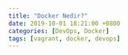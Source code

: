 ```yaml
---
title: "Docker Nedir?"
date: 2019-10-01 18:21:00 +0800
categories: [DevOps, Docker]
tags: [vagrant, docker, devops]
---
```

